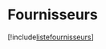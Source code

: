# Fournisseurs

[!include[listefournisseurs](fournisseurs.listefournisseurs.autogen.md)]

















































